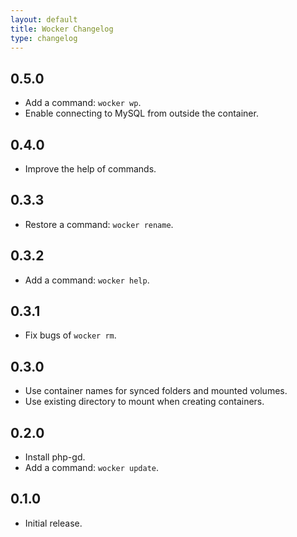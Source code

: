 ```yaml
---
layout: default
title: Wocker Changelog
type: changelog
---
```


## 0.5.0

- Add a command: `wocker wp`.
- Enable connecting to MySQL from outside the container.

## 0.4.0

- Improve the help of commands.

## 0.3.3

- Restore a command: `wocker rename`.

## 0.3.2

- Add a command: `wocker help`.

## 0.3.1

- Fix bugs of `wocker rm`.

## 0.3.0

- Use container names for synced folders and mounted volumes.
- Use existing directory to mount when creating containers.

## 0.2.0

- Install php-gd.
- Add a command: `wocker update`.

## 0.1.0

- Initial release.
